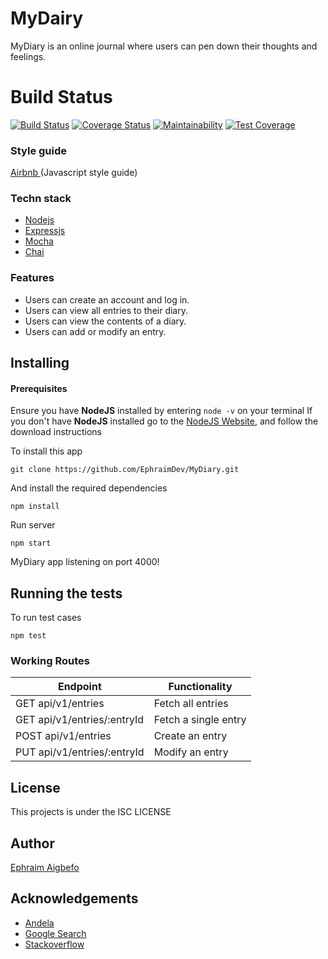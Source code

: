 # MyDairy

MyDiary is an online journal where users can pen down their thoughts and feelings.

# Build Status

[![Build Status](https://travis-ci.org/EphraimDev/MyDiary.svg?branch=develop)](https://travis-ci.org/EphraimDev/MyDiary)
[![Coverage Status](https://coveralls.io/repos/github/EphraimDev/MyDiary/badge.svg?branch=develop)](https://coveralls.io/github/EphraimDev/MyDiary?branch=develop)
[![Maintainability](https://api.codeclimate.com/v1/badges/9b8e520c8a2cc9c00392/maintainability)](https://codeclimate.com/github/EphraimDev/MyDiary/maintainability)
[![Test Coverage](https://api.codeclimate.com/v1/badges/9b8e520c8a2cc9c00392/test_coverage)](https://codeclimate.com/github/EphraimDev/MyDiary/test_coverage)

### Style guide

[Airbnb ](https://github.com/airbnb/javascript)(Javascript style guide)

### Techn stack

- [Nodejs](https://nodejs.org/en/)
- [Expressjs](https://expressjs.com/)
- [Mocha](https://mochajs.org/)
- [Chai](http://www.chaijs.com/)

### Features

- Users can create an account and log in.
- Users can view all entries to their diary.
- Users can view the contents of a diary.
- Users can add or modify an entry.

## Installing

#### Prerequisites

Ensure you have **NodeJS** installed by entering `node -v` on your terminal
If you don't have **NodeJS** installed go to the [NodeJS Website](http://nodejs.org), and follow the download instructions

To install this app

```
git clone https://github.com/EphraimDev/MyDiary.git
```

And install the required dependencies

```
npm install
```

Run server

```
npm start
```

MyDiary app listening on port 4000!

## Running the tests

To run test cases

```
npm test
```

### Working Routes

<table>
<thead>
<tr>
<th>Endpoint</th>
<th>Functionality</th>
</tr>
</thead>
<tbody>
<tr>
<td>GET api/v1/entries</td>
<td>Fetch all entries</td>
</tr>
<tr>
<td>GET api/v1/entries/:entryId</td>
<td>Fetch a single entry</td>
</tr>
<tr>
<td>POST api/v1/entries</td>
<td>Create an entry</td>
</tr>
<tr>
<td>PUT api/v1/entries/:entryId</td>
<td>Modify an entry</td>
</tr>
</tbody></table>

## License

This projects is under the ISC LICENSE

## Author 

[Ephraim Aigbefo](https://github.com/EphraimDev)

## Acknowledgements

- [Andela](http://andela.com)
- [Google Search](https://google.com)
- [Stackoverflow](stackoverflow.com)

